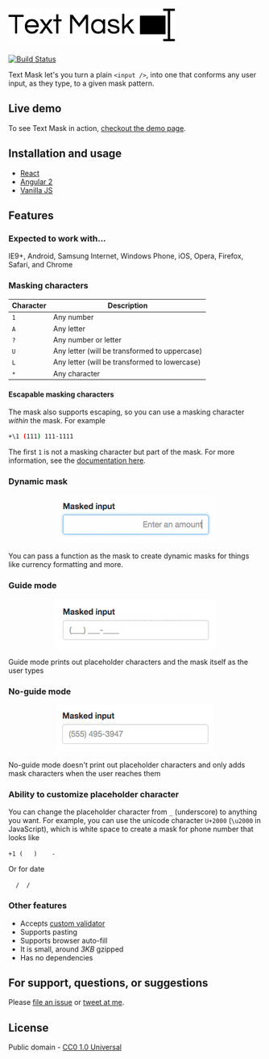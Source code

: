 # [![Text Mask](assets/logo.png)](https://github.com/msafi/text-mask/#readme)

[![Build Status](https://travis-ci.org/msafi/text-mask.svg?branch=master)](https://travis-ci.org/msafi/text-mask)

Text Mask let's you turn a plain `<input />`, into one that conforms
any user input, as they type, to a given mask pattern.

## Live demo

To see Text Mask in action, [checkout the demo page](https://msafi.github.io/text-mask/).

## Installation and usage

* [React](react#readme)
* [Angular 2](angular2#readme)
* [Vanilla JS](vanilla#readme)

## Features

### Expected to work with...

IE9+, Android, Samsung Internet, Windows Phone, iOS, Opera, Firefox, Safari, and Chrome

### Masking characters

Character | Description
--- | ---
`1` | Any number
`A` | Any letter
`?` | Any number or letter
`U` | Any letter (will be transformed to uppercase)
`L` | Any letter (will be transformed to lowercase)
`*` | Any character

#### Escapable masking characters

The mask also supports escaping, so you can use a masking character *within* the mask. For example

```bash
+\1 (111) 111-1111
```

The first `1` is not a masking character but part of the mask. For more information, see the
[documentation here](https://github.com/msafi/text-mask/blob/master/componentDocumentation.md#readme).

### Dynamic mask

<p align="center">
<img src="assets/dynamicMask.gif"/>
</p>

You can pass a function as the mask to create dynamic masks for things like currency formatting
and more.

### Guide mode

<p align="center">
<img src="assets/guideMode.gif"/>
</p>

Guide mode prints out placeholder characters and the mask itself as the user types

### No-guide mode

<p align="center">
<img src="assets/noGuideMode.gif"/>
</p>

No-guide mode doesn't print out placeholder characters and only adds mask characters when the
user reaches them

### Ability to customize placeholder character

You can change the placeholder character from `_` (underscore) to anything you want. For example,
you can use the unicode character `U+2000` (`\u2000` in JavaScript), which is white space to
create a mask for phone number that looks like

`+1 (   )    -    `

Or for date

`  /  /    `

### Other features

* Accepts [custom validator](https://github.com/msafi/text-mask/blob/master/componentDocumentation.md#validator)
* Supports pasting
* Supports browser auto-fill
* It is small, around *3KB* gzipped
* Has no dependencies

## For support, questions, or suggestions

Please
[file an issue](https://github.com/msafi/text-mask/issues) or
[tweet at me](https://twitter.com/msafi).

## License

Public domain - [CC0 1.0 Universal](https://creativecommons.org/publicdomain/zero/1.0/)
